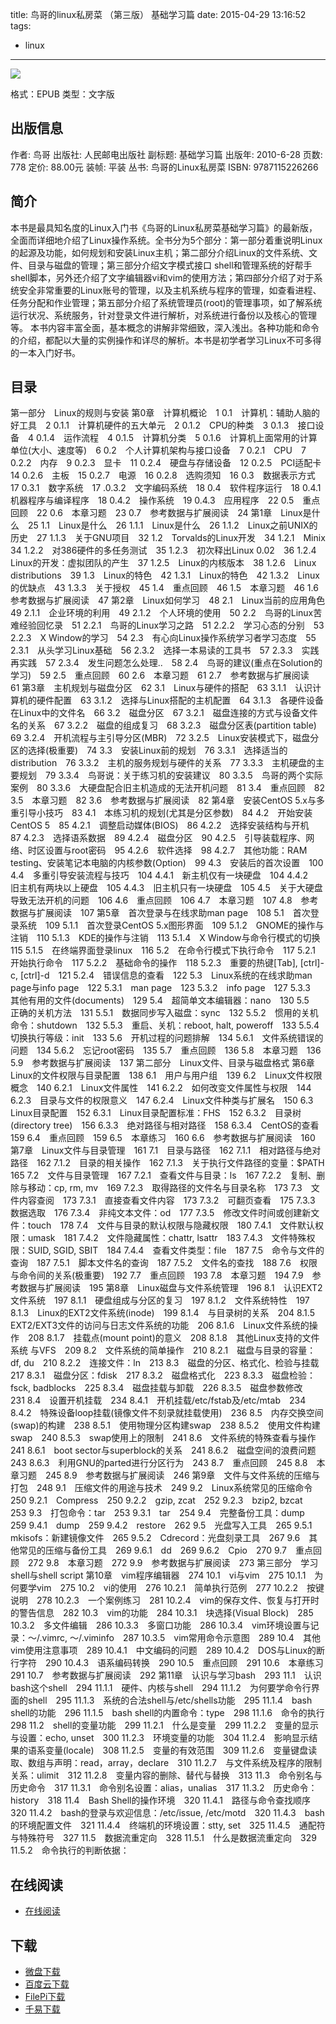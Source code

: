 title: 鸟哥的linux私房菜 （第三版） 基础学习篇
date: 2015-04-29 13:16:52
tags:
  - linux
---

![](http://img5.douban.com/lpic/s4399937.jpg)

格式：EPUB
类型：文字版

<!--more-->

## 出版信息 ##

作者: 鸟哥 
出版社: 人民邮电出版社
副标题: 基础学习篇
出版年: 2010-6-28
页数: 778
定价: 88.00元
装帧: 平装
丛书: 鸟哥的Linux私房菜
ISBN: 9787115226266

## 简介 ##

本书是最具知名度的Linux入门书《鸟哥的Linux私房菜基础学习篇》的最新版，全面而详细地介绍了Linux操作系统。全书分为5个部分：第一部分着重说明Linux的起源及功能，如何规划和安装Linux主机；第二部分介绍Linux的文件系统、文件、目录与磁盘的管理；第三部分介绍文字模式接口 shell和管理系统的好帮手shell脚本，另外还介绍了文字编辑器vi和vim的使用方法；第四部分介绍了对于系统安全非常重要的Linux账号的管理，以及主机系统与程序的管理，如查看进程、任务分配和作业管理；第五部分介绍了系统管理员(root)的管理事项，如了解系统运行状况、系统服务，针对登录文件进行解析，对系统进行备份以及核心的管理等。
本书内容丰富全面，基本概念的讲解非常细致，深入浅出。各种功能和命令的介绍，都配以大量的实例操作和详尽的解析。本书是初学者学习Linux不可多得的一本入门好书。

## 目录 ##

第一部分　Linux的规则与安装
第0章　计算机概论　1
0.1　计算机：辅助人脑的好工具　2
0.1.1　计算机硬件的五大单元　2
0.1.2　CPU的种类　3
0.1.3　接口设备　4
0.1.4　运作流程　4
0.1.5　计算机分类　5
0.1.6　计算机上面常用的计算单位(大小、速度等)　6
0.2　个人计算机架构与接口设备　7
0.2.1　CPU　7
0.2.2　内存　9
0.2.3　显卡　11
0.2.4　硬盘与存储设备　12
0.2.5　PCI适配卡　14
0.2.6　主板　15
0.2.7　电源　16
0.2.8　选购须知　16
0.3　数据表示方式　17
0.3.1　数字系统　17
.0.3.2　文字编码系统　18
0.4　软件程序运行　18
0.4.1　机器程序与编译程序　18
0.4.2　操作系统　19
0.4.3　应用程序　22
0.5　重点回顾　22
0.6　本章习题　23
0.7　参考数据与扩展阅读　24
第1章　Linux是什么　25
1.1　Linux是什么　26
1.1.1　Linux是什么　26
1.1.2　Linux之前UNIX的历史　27
1.1.3　关于GNU项目　32
1.2　Torvalds的Linux开发　34
1.2.1　Minix　34
1.2.2　对386硬件的多任务测试　35
1.2.3　初次释出Linux 0.02　36
1.2.4　Linux的开发：虚拟团队的产生　37
1.2.5　Linux的内核版本　38
1.2.6　Linux distributions　39
1.3　Linux的特色　42
1.3.1　Linux的特色　42
1.3.2　Linux的优缺点　43
1.3.3　关于授权　45
1.4　重点回顾　46
1.5　本章习题　46
1.6　参考数据与扩展阅读　47
第2章　Linux如何学习　48
2.1　Linux当前的应用角色　49
2.1.1　企业环境的利用　49
2.1.2　个人环境的使用　50
2.2　鸟哥的Linux苦难经验回忆录　51
2.2.1　鸟哥的Linux学习之路　51
2.2.2　学习心态的分别　53
2.2.3　X Window的学习　54
2.3　有心向Linux操作系统学习者学习态度　55
2.3.1　从头学习Linux基础　56
2.3.2　选择一本易读的工具书　57
2.3.3　实践再实践　57
2.3.4　发生问题怎么处理..　58
2.4　鸟哥的建议(重点在Solution的学习)　59
2.5　重点回顾　60
2.6　本章习题　61
2.7　参考数据与扩展阅读　61
第3章　主机规划与磁盘分区　62
3.1　Linux与硬件的搭配　63
3.1.1　认识计算机的硬件配置　63
3.1.2　选择与Linux搭配的主机配置　64
3.1.3　各硬件设备在Linux中的文件名　66
3.2　磁盘分区　67
3.2.1　磁盘连接的方式与设备文件名的关系　67
3.2.2　磁盘的组成复习　68
3.2.3　磁盘分区表(partition table)　69
3.2.4　开机流程与主引导分区(MBR)　72
3.2.5　Linux安装模式下，磁盘分区的选择(极重要)　74
3.3　安装Linux前的规划　76
3.3.1　选择适当的distribution　76
3.3.2　主机的服务规划与硬件的关系　77
3.3.3　主机硬盘的主要规划　79
3.3.4　鸟哥说：关于练习机的安装建议　80
3.3.5　鸟哥的两个实际案例　80
3.3.6　大硬盘配合旧主机造成的无法开机问题　81
3.4　重点回顾　82
3.5　本章习题　82
3.6　参考数据与扩展阅读　82
第4章　安装CentOS 5.x与多重引导小技巧　83
4.1　本练习机的规划(尤其是分区参数)　84
4.2　开始安装CentOS 5　85
4.2.1　调整启动媒体(BIOS)　86
4.2.2　选择安装结构与开机　87
4.2.3　选择语系数据　89
4.2.4　磁盘分区　90
4.2.5　引导装载程序、网络、时区设置与root密码　95
4.2.6　软件选择　98
4.2.7　其他功能：RAM testing、安装笔记本电脑的内核参数(Option)　99
4.3　安装后的首次设置　100
4.4　多重引导安装流程与技巧　104
4.4.1　新主机仅有一块硬盘　104
4.4.2　旧主机有两块以上硬盘　105
4.4.3　旧主机只有一块硬盘　105
4.5　关于大硬盘导致无法开机的问题　106
4.6　重点回顾　106
4.7　本章习题　107
4.8　参考数据与扩展阅读　107
第5章　首次登录与在线求助man page　108
5.1　首次登录系统　109
5.1.1　首次登录CentOS 5.x图形界面　109
5.1.2　GNOME的操作与注销　110
5.1.3　KDE的操作与注销　113
5.1.4　X Window与命令行模式的切换　115
5.1.5　在终端界面登录linux　116
5.2　在命令行模式下执行命令　117
5.2.1　开始执行命令　117
5.2.2　基础命令的操作　118
5.2.3　重要的热键[Tab], [ctrl]-c, [ctrl]-d　121
5.2.4　错误信息的查看　122
5.3　Linux系统的在线求助man page与info page　122
5.3.1　man page　123
5.3.2　info page　127
5.3.3　其他有用的文件(documents)　129
5.4　超简单文本编辑器：nano　130
5.5　正确的关机方法　131
5.5.1　数据同步写入磁盘：sync　132
5.5.2　惯用的关机命令：shutdown　132
5.5.3　重启、关机：reboot, halt, poweroff　133
5.5.4　切换执行等级：init　133
5.6　开机过程的问题排解　134
5.6.1　文件系统错误的问题　134
5.6.2　忘记root密码　135
5.7　重点回顾　136
5.8　本章习题　136
5.9　参考数据与扩展阅读　137
第二部分　Linux文件、目录与磁盘格式
第6章　Linux的文件权限与目录配置　138
6.1　用户与用户组　139
6.2　Linux文件权限概念　140
6.2.1　Linux文件属性　141
6.2.2　如何改变文件属性与权限　144
6.2.3　目录与文件的权限意义　147
6.2.4　Linux文件种类与扩展名　150
6.3　Linux目录配置　152
6.3.1　Linux目录配置标准：FHS　152
6.3.2　目录树(directory tree)　156
6.3.3　绝对路径与相对路径　158
6.3.4　CentOS的查看　159
6.4　重点回顾　159
6.5　本章练习　160
6.6　参考数据与扩展阅读　160
第7章　Linux文件与目录管理　161
7.1　目录与路径　162
7.1.1　相对路径与绝对路径　162
7.1.2　目录的相关操作　162
7.1.3　关于执行文件路径的变量：$PATH　165
7.2　文件与目录管理　167
7.2.1　查看文件与目录：ls　167
7.2.2　复制、删除与移动：cp, rm, mv　169
7.2.3　取得路径的文件名与目录名称　173
7.3　文件内容查阅　173
7.3.1　直接查看文件内容　173
7.3.2　可翻页查看　175
7.3.3　数据选取　176
7.3.4　非纯文本文件：od　177
7.3.5　修改文件时间或创建新文件：touch　178
7.4　文件与目录的默认权限与隐藏权限　180
7.4.1　文件默认权限：umask　181
7.4.2　文件隐藏属性：chattr, lsattr　183
7.4.3　文件特殊权限：SUID, SGID, SBIT　184
7.4.4　查看文件类型：file　187
7.5　命令与文件的查询　187
7.5.1　脚本文件名的查询　187
7.5.2　文件名的查找　188
7.6　权限与命令间的关系(极重要)　192
7.7　重点回顾　193
7.8　本章习题　194
7.9　参考数据与扩展阅读　195
第8章　Linux磁盘与文件系统管理　196
8.1　认识EXT2文件系统　197
8.1.1　硬盘组成与分区的复习　197
8.1.2　文件系统特性　197
8.1.3　Linux的EXT2文件系统(inode)　199
8.1.4　与目录树的关系　204
8.1.5　EXT2/EXT3文件的访问与日志文件系统的功能　206
8.1.6　Linux文件系统的操作　208
8.1.7　挂载点(mount point)的意义　208
8.1.8　其他Linux支持的文件系统 与VFS　209
8.2　文件系统的简单操作　210
8.2.1　磁盘与目录的容量：df, du　210
8.2.2　连接文件：ln　213
8.3　磁盘的分区、格式化、检验与挂载　217
8.3.1　磁盘分区：fdisk　217
8.3.2　磁盘格式化　223
8.3.3　磁盘检验：fsck, badblocks　225
8.3.4　磁盘挂载与卸载　226
8.3.5　磁盘参数修改　231
8.4　设置开机挂载　234
8.4.1　开机挂载/etc/fstab及/etc/mtab　234
8.4.2　特殊设备loop挂载(镜像文件不刻录就挂载使用)　236
8.5　内存交换空间(swap)的构建　238
8.5.1　使用物理分区构建swap　238
8.5.2　使用文件构建swap　240
8.5.3　swap使用上的限制　241
8.6　文件系统的特殊查看与操作　241
8.6.1　boot sector与superblock的关系　241
8.6.2　磁盘空间的浪费问题　243
8.6.3　利用GNU的parted进行分区行为　243
8.7　重点回顾　245
8.8　本章习题　245
8.9　参考数据与扩展阅读　246
第9章　文件与文件系统的压缩与打包　248
9.1　压缩文件的用途与技术　249
9.2　Linux系统常见的压缩命令　250
9.2.1　Compress　250
9.2.2　gzip, zcat　252
9.2.3　bzip2, bzcat　253
9.3　打包命令：tar　253
9.3.1　tar　254
9.4　完整备份工具：dump　259
9.4.1　dump　259
9.4.2　restore　262
9.5　光盘写入工具　265
9.5.1　mkisofs：新建镜像文件　265
9.5.2　Cdrecord：光盘刻录工具　267
9.6　其他常见的压缩与备份工具　269
9.6.1　dd　269
9.6.2　Cpio　270
9.7　重点回顾　272
9.8　本章习题　272
9.9　参考数据与扩展阅读　273
第三部分　学习shell与shell script
第10章　vim程序编辑器　274
10.1　vi与vim　275
10.1.1　为何要学vim　275
10.2　vi的使用　276
10.2.1　简单执行范例　277
10.2.2　按键说明　278
10.2.3　一个案例练习　281
10.2.4　vim的保存文件、恢复与打开时的警告信息　282
10.3　vim的功能　284
10.3.1　块选择(Visual Block)　285
10.3.2　多文件编辑　286
10.3.3　多窗口功能　286
10.3.4　vim环境设置与记录：～/.vimrc, ～/.viminfo　287
10.3.5　vim常用命令示意图　289
10.4　其他vim使用注意事项　289
10.4.1　中文编码的问题　289
10.4.2　DOS与Linux的断行字符　290
10.4.3　语系编码转换　290
10.5　重点回顾　291
10.6　本章练习　291
10.7　参考数据与扩展阅读　292
第11章　认识与学习bash　293
11.1　认识bash这个shell　294
11.1.1　硬件、内核与shell　294
11.1.2　为何要学命令行界面的shell　295
11.1.3　系统的合法shell与/etc/shells功能　295
11.1.4　bash shell的功能　296
11.1.5　bash shell的内置命令：type　298
11.1.6　命令的执行　298
11.2　shell的变量功能　299
11.2.1　什么是变量　299
11.2.2　变量的显示与设置：echo, unset　300
11.2.3　环境变量的功能　304
11.2.4　影响显示结果的语系变量(locale)　308
11.2.5　变量的有效范围　309
11.2.6　变量键盘读取、数组与声明：read，array，declare　310
11.2.7　与文件系统及程序的限制关系：ulimit　312
11.2.8　变量内容的删除、替代与替换　313
11.3　命令别名与历史命令　317
11.3.1　命令别名设置：alias，unalias　317
11.3.2　历史命令：history　318
11.4　Bash Shell的操作环境　320
11.4.1　路径与命令查找顺序　320
11.4.2　bash的登录与欢迎信息：/etc/issue, /etc/motd　320
11.4.3　bash 的环境配置文件　321
11.4.4　终端机的环境设置：stty, set　325
11.4.5　通配符与特殊符号　327
11.5　数据流重定向　328
11.5.1　什么是数据流重定向　329
11.5.2　命令执行的判断依据：

## 在线阅读 ##

* [在线阅读](http://vbird.dic.ksu.edu.tw/)

## 下载 ##

* [微盘下载](http://vdisk.weibo.com/s/aADaW4YROstGM)
* [百度云下载](http://pan.baidu.com/s/1mgl60Jm)
* [FilePi下载](http://filepi.com/i/LuhV7zN)
* [千易下载](http://1000eb.com/1gghg)
